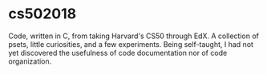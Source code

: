 # cs502018
Code, written in C, from taking Harvard's CS50 through EdX. A collection of psets, little curiosities, and a few experiments. Being self-taught, I had not yet discovered the usefulness of code documentation nor of code organization.
